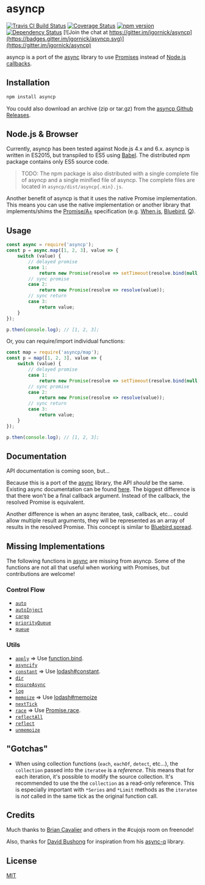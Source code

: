 # asyncp

[![Travis CI Build Status](https://travis-ci.org/jgornick/asyncp.svg?branch=master)](https://travis-ci.org/jgornick/asyncp) [![Coverage Status](https://coveralls.io/repos/github/jgornick/asyncp/badge.svg?branch=master)](https://coveralls.io/github/jgornick/asyncp?branch=master) [![npm version](https://badge.fury.io/js/asyncp.svg)](https://badge.fury.io/js/asyncp) [![Dependency Status](https://david-dm.org/jgornick/asyncp.svg)](https://david-dm.org/jgornick/asyncp) [![Join the chat at https://gitter.im/jgornick/asyncp](https://badges.gitter.im/jgornick/asyncp.svg)](https://gitter.im/jgornick/asyncp)

asyncp is a port of the [async](https://github.com/caolan/async) library to use [Promises](https://developer.mozilla.org/en-US/docs/Web/JavaScript/Reference/Global_Objects/Promise) instead of [Node.js callbacks](http://nodeguide.com/style.html#callbacks).

## Installation

```bash
npm install asyncp
```

You could also download an archive (zip or tar.gz) from the [asyncp Github Releases](https://github.com/jgornick/asyncp/releases).

## Node.js & Browser

Currently, asyncp has been tested against Node.js 4.x and 6.x. asyncp is written in ES2015, but transpiled to ES5 using [Babel](http://babeljs.io/). The distributed npm package contains only ES5 source code.

> TODO: The npm package is also distributed with a single complete file of asyncp and a single minified file of asyncp. The complete files are located in `asyncp/dist/asyncp{.min}.js`.

Another benefit of asyncp is that it uses the native Promise implementation. This means you can use the native implementation or another library that implements/shims the [Promise/A+](https://promisesaplus.com/) specification (e.g. [When.js](https://github.com/cujojs/when), [Bluebird](https://github.com/petkaantonov/bluebird/), [Q](https://github.com/kriskowal/q)).

## Usage

```js
const async = require('asyncp');
const p = async.map([1, 2, 3], value => {
    switch (value) {
        // delayed promise
        case 1:
            return new Promise(resolve => setTimeout(resolve.bind(null, value), 25));
        // sync promise
        case 2:
            return new Promise(resolve => resolve(value));
        // sync return
        case 3:
            return value;
    }
});

p.then(console.log); // [1, 2, 3];
```

Or, you can require/import individual functions:

```js
const map = require('asyncp/map');
const p = map([1, 2, 3], value => {
    switch (value) {
        // delayed promise
        case 1:
            return new Promise(resolve => setTimeout(resolve.bind(null, value), 25));
        // sync promise
        case 2:
            return new Promise(resolve => resolve(value));
        // sync return
        case 3:
            return value;
    }
});

p.then(console.log); // [1, 2, 3];
```

## Documentation

API documentation is coming soon, but...

Because this is a port of the [async](https://github.com/caolan/async) library, the API _should_ be the same. Existing async documentation can be found [here](http://caolan.github.io/async/). The biggest difference is that there won't be a final callback argument. Instead of the callback, the resolved Promise is equivalent.

Another difference is when an async iteratee, task, callback, etc... could allow multiple result arguments, they will be represented as an array of results in the resolved Promise. This concept is similar to [Bluebird.spread](http://bluebirdjs.com/docs/api/spread.html).

## Missing Implementations

The following functions in [async](https://github.com/caolan/async) are missing from asyncp. Some of the functions are not all that useful when working with Promises, but contributions are welcome!

### Control Flow

* [```auto```](http://caolan.github.io/async/docs.html#.auto)
* [```autoInject```](http://caolan.github.io/async/docs.html#.autoInject)
* [```cargo```](http://caolan.github.io/async/docs.html#.cargo)
* [```priorityQueue```](http://caolan.github.io/async/docs.html#.priorityQueue)
* [```queue```](http://caolan.github.io/async/docs.html#.queue)

### Utils

* [```apply```](http://caolan.github.io/async/docs.html#.apply) => Use [function.bind](https://developer.mozilla.org/en-US/docs/Web/JavaScript/Reference/Global_Objects/Function/bind).
* [```asyncify```](http://caolan.github.io/async/docs.html#.asyncify)
* [```constant```](http://caolan.github.io/async/docs.html#.constant) => Use [lodash#constant](https://lodash.com/docs#constant).
* [```dir```](http://caolan.github.io/async/docs.html#.dir)
* [```ensureAsync```](http://caolan.github.io/async/docs.html#.ensureAsync)
* [```log```](http://caolan.github.io/async/docs.html#.log)
* [```memoize```](http://caolan.github.io/async/docs.html#.memoize) => Use [lodash#memoize](https://lodash.com/docs#memoize)
* [```nextTick```](http://caolan.github.io/async/docs.html#.nextTick)
* [```race```](http://caolan.github.io/async/docs.html#.race) => Use [Promise.race](https://developer.mozilla.org/en-US/docs/Web/JavaScript/Reference/Global_Objects/Promise/race).
* [```reflectAll```](http://caolan.github.io/async/docs.html#.reflectAll)
* [```reflect```](http://caolan.github.io/async/docs.html#.reflect)
* [```unmemoize```](http://caolan.github.io/async/docs.html#.unmemoize)

## "Gotchas"

* When using collection functions (`each`, `eachOf`, `detect`, etc...), the `collection` passed into the `iteratee` is a *reference*. This means that for each iteration, it's possible to modify the source collection. It's recommended to use the the `collection` as a read-only reference. This is especially important with `*Series` and `*Limit` methods as the `iteratee` is *not* called in the same tick as the original function call.

## Credits

Much thanks to [Brian Cavalier](https://github.com/briancavalier) and others in the #cujojs room on freenode!

Also, thanks for [David Bushong](https://github.com/dbushong) for inspiration from his [async-q](https://github.com/dbushong/async-q) library.

## License

[MIT](LICENSE)
